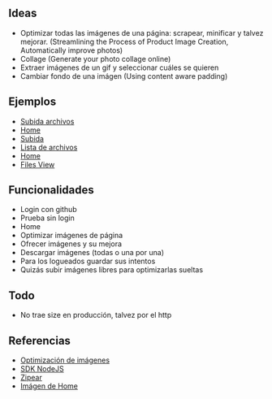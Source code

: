 ## Ideas
* Optimizar todas las imágenes de una página: scrapear, minificar y talvez mejorar. (Streamlining the Process of Product Image Creation, Automatically improve photos)
* Collage (Generate your photo collage online)
* Extraer imágenes de un gif y seleccionar cuáles se quieren
* Cambiar fondo de una imágen (Using content aware padding)


## Ejemplos
* [Subida archivos](https://cdn.dribbble.com/userupload/3605137/file/original-0518b38b78abee544b1bd0e43660841e.png?compress=1&resize=752x)
* [Home](https://dribbble.com/shots/19181918/attachments/14338477?mode=media)
* [Subida](https://dribbble.com/shots/10873345-Landing-Page-Hero-Upload-Animation)
* [Lista de archivos](https://dribbble.com/shots/16703351-Dashboard-file-upload-Untitled-UI)
* [Home](https://dribbble.com/shots/17591764-Kemawan-Cloud-storage-landing-page)
* [Files View](https://dribbble.com/shots/20680454-Notification-Dark-Modal)

## Funcionalidades

* Login con github
* Prueba sin login
* Home
* Optimizar imágenes de página
* Ofrecer imágenes y su mejora
* Descargar imágenes (todas o una por una)
* Para los logueados guardar sus intentos
* Quizás subir imágenes libres para optimizarlas sueltas

## Todo

* No trae size en producción, talvez por el http

## Referencias

* [Optimización de imágenes](https://cloudinary.com/documentation/image_optimization)
* [SDK NodeJS](https://cloudinary.com/documentation/node_integration)
* [Zipear](https://stackblitz.com/edit/zip-file-downloader-react)
* [Imágen de Home](https://w.wallhaven.cc/full/j5/wallhaven-j5jpe5.jpg)